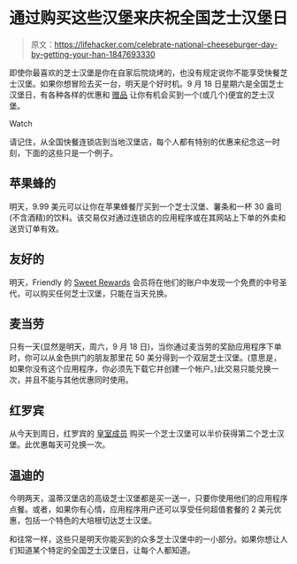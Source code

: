 # 通过购买这些汉堡来庆祝全国芝士汉堡日

> 原文：<https://lifehacker.com/celebrate-national-cheeseburger-day-by-getting-your-han-1847693330>

即使你最喜欢的芝士汉堡是你在自家后院烧烤的，也没有规定说你不能享受快餐芝士汉堡。如果你想冒险去买一台，明天是个好时机。9 月 18 日星期六是全国芝士汉堡日，有各种各样的优惠和 [赠品](https://www.mashed.com/607413/national-cheeseburger-day-2021-where-to-get-the-best-food-freebies-and-deals/) 让你有机会买到一个(或几个)便宜的芝士汉堡。

Watch

请记住，从全国快餐连锁店到当地汉堡店，每个人都有特别的优惠来纪念这一时刻，下面的这些只是一个例子。

## 苹果蜂的

明天，9.99 美元可以让你在苹果蜂餐厅买到一个芝士汉堡、薯条和一杯 30 盎司(不含酒精)的饮料。该交易仅对通过连锁店的应用程序或在其网站上下单的外卖和送货订单有效。

## 友好的

明天，Friendly 的 [Sweet Rewards](https://www.friendlysrestaurants.com/login/?login=register) 会员将在他们的账户中发现一个免费的中号圣代，可以购买任何芝士汉堡，只能在当天兑换。

## 麦当劳

只有一天(显然是明天，周六，9 月 18 日)，当你通过麦当劳的奖励应用程序下单时，你可以从金色拱门的朋友那里花 50 美分得到一个双层芝士汉堡。(意思是，如果你没有这个应用程序，你必须先下载它并创建一个帐户。)此交易只能兑换一次，并且不能与其他优惠同时使用。

## 红罗宾

从今天到周日，红罗宾的 [皇室成员](https://www.redrobin.com/royalty/) 购买一个芝士汉堡可以半价获得第二个芝士汉堡。此优惠每天可兑换一次。

## 温迪的

今明两天，温蒂汉堡店的高级芝士汉堡都是买一送一，只要你使用他们的应用程序点餐。或者，如果你有心情，应用程序用户还可以享受任何超值套餐的 2 美元优惠，包括一个特色的大培根切达芝士汉堡。

和往常一样，这些只是明天你能买到的众多芝士汉堡中的一小部分。如果你想让人们知道某个特定的全国芝士汉堡日，让每个人都知道。